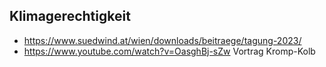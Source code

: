 ## Klimagerechtigkeit

-   <https://www.suedwind.at/wien/downloads/beitraege/tagung-2023/>
-   <https://www.youtube.com/watch?v=OasghBj-sZw> Vortrag Kromp-Kolb
